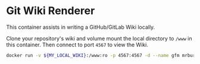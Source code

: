 # Git Wiki Renderer

This container assists in writing a GitHub/GitLab Wiki locally.

Clone your repository's wiki and volume mount the local directory to
`/www` in this container. Then connect to port `4567` to view the Wiki.

```bash
docker run -v ${MY_LOCAL_WIKI}:/www:ro -p 4567:4567 -d --name gfm mrburrito/gfm
```
